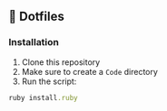 ## 📝 Dotfiles

### Installation

1. Clone this repository
2. Make sure to create a `Code` directory
3. Run the script:

```ruby
ruby install.ruby
```
